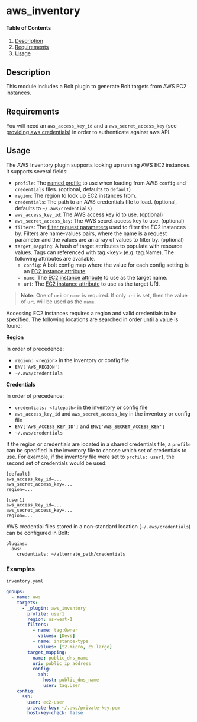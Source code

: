# aws_inventory

#### Table of Contents

1. [Description](#description)
2. [Requirements](#requirements)
3. [Usage](#usage)

## Description

This module includes a Bolt plugin to generate Bolt targets from AWS EC2 instances.

## Requirements

You will need an `aws_access_key_id` and a `aws_secret_access_key` (see [providing aws credentials](https://docs.aws.amazon.com/amazonswf/latest/awsrbflowguide/set-up-creds.html)) in order to authenticate against aws API.

## Usage

The AWS Inventory plugin supports looking up running AWS EC2 instances. It supports several fields:

-   `profile`: The [named profile](https://docs.aws.amazon.com/cli/latest/userguide/cli-configure-profiles.html) to use when loading from AWS `config` and `credentials` files. (optional, defaults to `default`)
-   `region`: The region to look up EC2 instances from.
-   `credentials`: The path to an AWS credentials file to load. (optional, defaults to `~/.aws/credentials`)
-   `aws_access_key_id`: The AWS access key id to use. (optional)
-   `aws_secret_access_key`: The AWS secret access key to use. (optional)
-   `filters`: The [filter request parameters](https://docs.aws.amazon.com/AWSEC2/latest/APIReference/API_DescribeInstances.html) used to filter the EC2 instances by. Filters are name-values pairs, where the name is a request parameter and the values are an array of values to filter by. (optional)
-   `target_mapping`: A hash of target attributes to populate with resource values. Tags can referenced with tag.\<key\> (e.g. tag.Name). The following attributes are available.
    - `config`: A bolt config map where the value for each config setting is an [EC2 instance attribute](https://docs.aws.amazon.com/sdkforruby/api/Aws/EC2/Instance.html).
    - `name`: The [EC2 instance attribute](https://docs.aws.amazon.com/sdkforruby/api/Aws/EC2/Instance.html) to use as the target name.
    - `uri`: The [EC2 instance attribute](https://docs.aws.amazon.com/sdkforruby/api/Aws/EC2/Instance.html) to use as the target URI.

> **Note:** One of `uri` or `name` is required. If only `uri` is set, then the value of `uri` will be used as the `name`.

Accessing EC2 instances requires a region and valid credentials to be specified. The following locations are searched in order until a value is found:

**Region**

In order of precedence:

-   `region: <region>` in the inventory or config file
-   `ENV['AWS_REGION']`
-   `~/.aws/credentials`

**Credentials**

In order of precedence:

-   `credentials: <filepath>` in the inventory or config file
-   `aws_access_key_id` and `aws_secret_access_key` in the inventory or config file
-   `ENV['AWS_ACCESS_KEY_ID']` and `ENV['AWS_SECRET_ACCESS_KEY']`
-   `~/.aws/credentials`

If the region or credentials are located in a shared credentials file, a `profile` can be specified in the inventory file to choose which set of credentials to use. For example, if the inventory file were set to `profile: user1`, the second set of credentials would be used:

```
[default]
aws_access_key_id=...
aws_secret_access_key=...
region=...

[user1]
aws_access_key_id=...
aws_secret_access_key=...
region=...
```

AWS credential files stored in a non-standard location (`~/.aws/credentials`) can be configured in Bolt:

```
plugins:
  aws:
    credentials: ~/alternate_path/credentials
```

### Examples

`inventory.yaml`
```yaml
groups:
  - name: aws
    targets:
      - _plugin: aws_inventory
        profile: user1
        region: us-west-1
        filters:
          - name: tag:Owner
            values: [Devs]
          - name: instance-type
            values: [t2.micro, c5.large]
        target_mapping:
          name: public_dns_name
          uri: public_ip_address
          config:
            ssh:
              host: public_dns_name
              user: tag.User
    config:
      ssh:
        user: ec2-user
        private-key: ~/.aws/private-key.pem
        host-key-check: false
```
